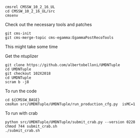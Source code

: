 

```
cmsrel CMSSW_10_2_16_UL
cd CMSSW_10_2_16_UL/src
cmsenv
```

Check out the necessary tools and patches
```
git cms-init
git cms-merge-topic cms-egamma:EgammaPostRecoTools
```

This might take some time

Get the ntuplizer
```
git clone https://github.com/albertobelloni/UMDNTuple
cd UMDNTuple
git checkout 102X2018
cd UMDNTuple
scram b -j8
```

To run the code
```
cd ${CMSSW_BASE}
cmsRun src/UMDNTuple/UMDNTuple/run_production_cfg.py  isMC=1
```

To run with crab

```
python src/UMDNTuple/UMDNTuple/submit_crab.py --version 0228
chmod 744 submit_crab.sh
./submit_crab.sh
```
